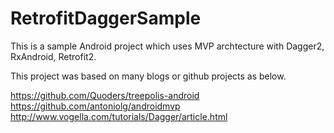 # RetrofitDaggerSample

This is a sample Android project which uses MVP archtecture with Dagger2, RxAndroid, Retrofit2.

This project was based on many blogs or github projects as below.

https://github.com/Quoders/treepolis-android
https://github.com/antoniolg/androidmvp
http://www.vogella.com/tutorials/Dagger/article.html

